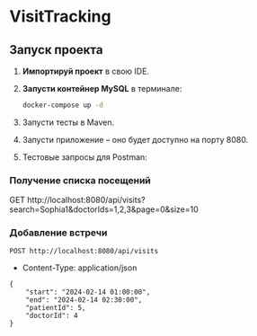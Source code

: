 # VisitTracking

##  Запуск проекта

1. **Импортируй проект** в свою IDE.
2. **Запусти контейнер MySQL** в терминале:
   ```sh
   docker-compose up -d
   ```
   
3. Запусти тесты в Maven.
4. Запусти приложение – оно будет доступно на порту 8080.

5. Тестовые запросы для Postman:

### Получение списка посещений

GET http://localhost:8080/api/visits?search=Sophia1&doctorIds=1,2,3&page=0&size=10

### Добавление встречи
```
POST http://localhost:8080/api/visits
```
 - Content-Type: application/json

````
{
    "start": "2024-02-14 01:00:00",
    "end": "2024-02-14 02:30:00",
    "patientId": 5,
    "doctorId": 4
}
````